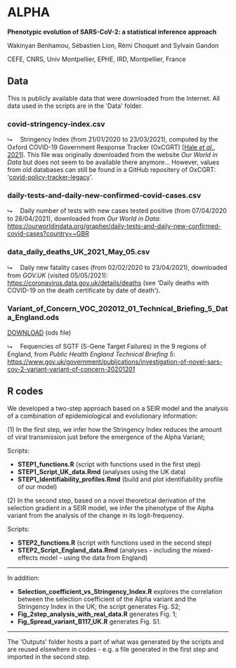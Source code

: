 # ALPHA

**Phenotypic evolution of SARS-CoV-2: a statistical inference approach**

Wakinyan Benhamou, Sébastien Lion, Rémi Choquet and Sylvain Gandon

CEFE, CNRS, Univ Montpellier, EPHE, IRD, Montpellier, France

## Data

This is publicly available data that were downloaded from the Internet. All data used in the scripts are in the 'Data' folder. 

### covid-stringency-index.csv

&#11169;&emsp; Stringency Index (from 21/01/2020 to 23/03/2021), computed by the Oxford COVID-19 Government Response Tracker (OxCGRT) [[Hale *et al.*, 2021](https://doi.org/10.1038/s41562-021-01079-8)]. This file was originally downloaded from the website *Our World in Data* but does not seem to be available there anymore... However, values from old databases can still be found in a GitHub repositery of OxCGRT: '[covid-policy-tracker-legacy](https://github.com/OxCGRT/covid-policy-tracker-legacy)'.

### daily-tests-and-daily-new-confirmed-covid-cases.csv

&#11169;&emsp; Daily number of tests with new cases tested positive (from 07/04/2020 to 28/04/2021), downloaded from *Our World in Data*:
https://ourworldindata.org/grapher/daily-tests-and-daily-new-confirmed-covid-cases?country=~GBR

### data_daily_deaths_UK_2021_May_05.csv

&#11169;&emsp; Daily new fatality cases (from 02/02/2020 to 23/04/2021), downloaded from *GOV.UK* (visited 05/05/2021):
https://coronavirus.data.gov.uk/details/deaths (see 'Daily deaths with COVID-19 on the death certificate by date of death').

### Variant_of_Concern_VOC_202012_01_Technical_Briefing_5_Data_England.ods

[DOWNLOAD](https://assets.publishing.service.gov.uk/government/uploads/system/uploads/attachment_data/file/957631/Variant_of_Concern_VOC_202012_01_Technical_Briefing_5_Data_England.ods) (ods file)

&#11169;&emsp; Fequencies of SGTF (S-Gene Target Failures) in the 9 regions of England, from *Public Health England Technical Briefing 5*:
https://www.gov.uk/government/publications/investigation-of-novel-sars-cov-2-variant-variant-of-concern-20201201

## R codes

We developed a two-step approach based on a SEIR model and the analysis of a combination of epidemiological and evolutionary information:

(1) In the first step, we infer how the Stringency Index reduces the amount of viral transmission just before the emergence of the Alpha Variant;

Scripts:
- **STEP1_functions.R** (script with functions used in the first step)
- **STEP1_Script_UK_data.Rmd** (analyses using the UK data)
- **STEP1_Identifiability_profiles.Rmd** (build and plot identifiability profile of our model)

(2) In the second step, based on a novel theoretical derivation of the selection gradient in a SEIR model, we infer the phenotype of the Alpha variant from the analysis of the change in its logit-frequency.

Scripts:
- **STEP2_functions.R** (script with functions used in the second step)
- **STEP2_Script_England_data.Rmd** (analyses - including the mixed-effects model - using the data from England)

---

In addition:

- **Selection_coefficient_vs_Stringency_Index.R** explores the correlation between the selection coefficient of the Alpha variant and the Stringency Index in the UK; the script generates Fig. S2;
- **Fig_2step_analysis_with_real_data.R** generates Fig. 1;
- **Fig_Spread_variant_B117_UK.R** generates Fig. S1.

---

The 'Outputs' folder hosts a part of what was generated by the scripts and are reused elsewhere in codes - e.g. a file generated in the first step and imported in the second step.
